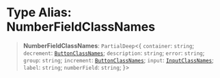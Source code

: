 # Type Alias: NumberFieldClassNames

> **NumberFieldClassNames**: `PartialDeep`\<\{ `container`: `string`; `decrement`: [`ButtonClassNames`](ButtonClassNames.md); `description`: `string`; `error`: `string`; `group`: `string`; `increment`: [`ButtonClassNames`](ButtonClassNames.md); `input`: [`InputClassNames`](InputClassNames.md); `label`: `string`; `numberField`: `string`; \}\>

